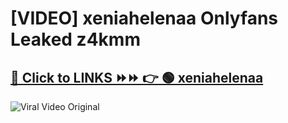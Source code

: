 
 # [VIDEO] xeniahelenaa Onlyfans Leaked z4kmm

## <h2><a href="https://clipsfans.com/xeniahelenaa&ref=git">🔗 Click to LINKS ⏩⏩ 👉 🟢 xeniahelenaa </a></h2>

<a href="https://clipsfans.com/xeniahelenaa&ref=git" rel="nofollow" data-target="animated-image.originalLink"><img src="https://i.ibb.co.com/xMMVF88/686577567.gif" alt="Viral Video Original" style="max-width: 100%; display: inline-block;" data-target="animated-image.originalImage"></a>

